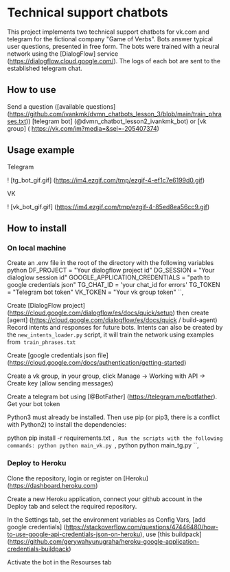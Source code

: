 # Technical support chatbots

This project implements two technical support chatbots for vk.com and telegram for the fictional company "Game of Verbs". Bots answer typical user questions, presented in free form. The bots were trained with a neural network using the [DialogFlow] service (https://dialogflow.cloud.google.com/). The logs of each bot are sent to the established telegram chat.

## How to use

Send a question ([available questions] (https://github.com/ivankmk/dvmn_chatbots_lesson_3/blob/main/train_phrases.txt)) [telegram bot] (@dvmn_chatbot_lesson2_ivankmk_bot) or [vk group] ( https://vk.com/im?media=&sel=-205407374)

## Usage example

Telegram

! [tg_bot_gif.gif] (https://im4.ezgif.com/tmp/ezgif-4-ef1c7e6199d0.gif)


VK

! [vk_bot_gif.gif] (https://im4.ezgif.com/tmp/ezgif-4-85ed8ea56cc9.gif)

## How to install

### On local machine

Create an .env file in the root of the directory with the following variables
python
DF_PROJECT = "Your dialogflow project id"
DG_SESSION = "Your dialoglow session id"
GOOGLE_APPLICATION_CREDENTIALS = "path to google credentials json"
TG_CHAT_ID = 'your chat_id for errors'
TG_TOKEN = "Telegram bot token"
VK_TOKEN = "Your vk group token"
``,

Create [DialogFlow project] (https://cloud.google.com/dialogflow/es/docs/quick/setup) then create [agent] (https://cloud.google.com/dialogflow/es/docs/quick / build-agent) Record intents and responses for future bots. Intents can also be created by the `new_intents_loader.py` script, it will train the network using examples from` train_phrases.txt`

Create [google credentials json file] (https://cloud.google.com/docs/authentication/getting-started)

Create a vk group, in your group, click Manage -> Working with API -> Create key (allow sending messages)

Create a telegram bot using [@BotFather] (https://telegram.me/botfather). Get your bot token

Python3 must already be installed. Then use pip (or pip3, there is a conflict with Python2) to install the dependencies:

python
pip install -r requirements.txt
``,
Run the scripts with the following commands:
python
python main_vk.py
``,
python
python main_tg.py
``,

### Deploy to Heroku

Clone the repository, login or register on [Heroku] (https://dashboard.heroku.com)

Create a new Heroku application, connect your github account in the Deploy tab and select the required repository.

In the Settings tab, set the environment variables as Config Vars, [add google credentials] (https://stackoverflow.com/questions/47446480/how-to-use-google-api-credentials-json-on-heroku), use [this buildpack] (https://github.com/gerywahyunugraha/heroku-google-application-credentials-buildpack)

Activate the bot in the Resourses tab
